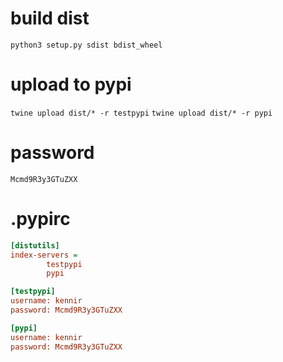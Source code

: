 # build dist
`python3 setup.py sdist bdist_wheel`

# upload to pypi
`twine upload dist/* -r testpypi`
`twine upload dist/* -r pypi`

# password
`Mcmd9R3y3GTuZXX`

# .pypirc
```ini
[distutils]
index-servers =
        testpypi
        pypi

[testpypi]
username: kennir
password: Mcmd9R3y3GTuZXX

[pypi]
username: kennir
password: Mcmd9R3y3GTuZXX
```